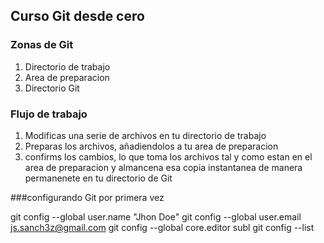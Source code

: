 ## Curso Git desde cero
### Zonas de Git
1. Directorio de trabajo
2. Area de preparacion
3. Directorio Git

### Flujo de trabajo
1. Modificas una serie de archivos en tu directorio de trabajo
2. Preparas los archivos, añadiendolos a tu area de preparacion
3. confirms los cambios, lo que toma los archivos tal y como estan en el area de preparacion y  almancena esa copia instantanea de manera permanenete en tu directorio de Git

###configurando Git por primera vez

git config --global user.name "Jhon Doe"
git config --global user.email js.sanch3z@gmail.com
git config --global core.editor subl
git config --list
